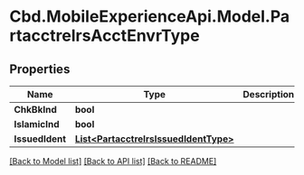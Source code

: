 # Cbd.MobileExperienceApi.Model.PartacctrelrsAcctEnvrType

## Properties

Name | Type | Description | Notes
------------ | ------------- | ------------- | -------------
**ChkBkInd** | **bool** |  | [optional] 
**IslamicInd** | **bool** |  | [optional] 
**IssuedIdent** | [**List&lt;PartacctrelrsIssuedIdentType&gt;**](PartacctrelrsIssuedIdentType.md) |  | [optional] 

[[Back to Model list]](../README.md#documentation-for-models) [[Back to API list]](../README.md#documentation-for-api-endpoints) [[Back to README]](../README.md)

